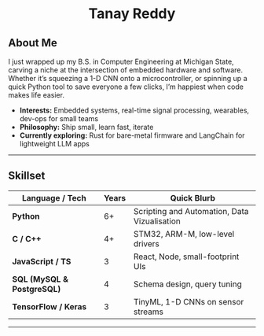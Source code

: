 <h1 align="center">Tanay Reddy</h1>

## About Me
I just wrapped up my B.S. in Computer Engineering at Michigan State, carving a niche at the intersection of embedded hardware and software. Whether it’s squeezing a 1-D CNN onto a microcontroller, or spinning up a quick Python tool to save everyone a few clicks, I’m happiest when code makes life easier.

* **Interests:** Embedded systems, real-time signal processing, wearables, dev-ops for small teams  
* **Philosophy:** Ship small, learn fast, iterate  
* **Currently exploring:** Rust for bare-metal firmware and LangChain for lightweight LLM apps  

---

## Skillset
| Language / Tech | Years | Quick Blurb |
|-----------------|-------|-------------|
| **Python**      | 6+    | Scripting and Automation, Data Vizualisation |
| **C / C++**     | 4+    | STM32, ARM-M, low-level drivers |
| **JavaScript / TS** | 3 | React, Node, small-footprint UIs |
| **SQL (MySQL & PostgreSQL)** | 4 | Schema design, query tuning |
| **TensorFlow / Keras** | 3 | TinyML, 1-D CNNs on sensor streams |

---



